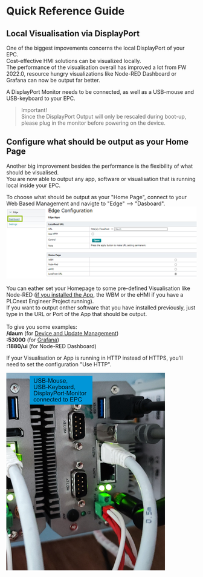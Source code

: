 # Quick Reference Guide<br>

## Local Visualisation via DisplayPort

One of the biggest impovements concerns the local DisplayPort of your EPC.<br> Cost-effective HMI solutions can be visualized locally. <br>
The performance of the visualisation overall has improved a lot from FW 2022.0, resource hungry visualizations like Node-RED Dashboard or Grafana can now be output far better. <br>

A DisplayPort Monitor needs to be connected, as well as a USB-mouse and USB-keyboard to your EPC. <br>

>Important!  <br>
Since the DisplayPort Output will only be rescaled during boot-up, please plug in the monitor before powering on the device. <br>

## Configure what should be output as your Home Page
Another big improvement besides the performance is the flexibility of what should be visualised. <br>
You are now able to output any app, software or visualisation that is running local inside your EPC. <br>

To choose what should be output as your "Home Page", connect to your Web Based Management and navigte to "Edge" --> "Dasboard". <br>
![Localhost_Visualisation](/FW_2023/images/Localhost_Visualisation.jpg) <BR>

You can eather set your Homepage to some pre-defined Visualisation like Node-RED ([if you installed the App](/FW_2023/Node-RED/00_Install_Node-RED.md), the WBM or the eHMI if you have a PLCnext Engineer Project running). <br>
If you want to output onther software that you have installed previously, just type in the URL or Port of the App that should be output. <br>
<br>
To give you some examples: <br>
**/daum** (for [Device and Update Management](https://www.plcnextstore.com/permalinks/apps/latest/60002172000527)) <br>
**:53000** (for [Grafana](https://www.plcnextstore.com/permalinks/apps/latest/60002172000509)) <br>
**:1880/ui** (for Node-RED Dashboard) <br>

If your Visualisation or App is running in HTTP instead of HTTPS, you'll need to set the configuration "Use HTTP". <br>

![EPC_DP](/FW_2022/images/EPC_DP.jpg)